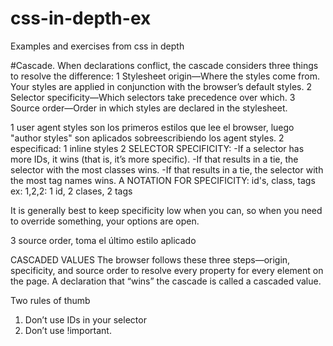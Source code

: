 # css-in-depth-ex
Examples and exercises from css in depth

#Cascade. 
When declarations conflict, the cascade considers three things to resolve the difference:
1 Stylesheet origin—Where the styles come from. Your styles are applied in conjunction with the browser’s default styles.
2 Selector specificity—Which selectors take precedence over which.
3 Source order—Order in which styles are declared in the stylesheet.

1 user agent styles son los primeros estilos que lee el browser, luego "author styles" son aplicados sobreescribiendo los agent styles.
2 especificad: 
    1 inline styles
    2 SELECTOR SPECIFICITY:
        -If a selector has more IDs, it wins (that is, it’s more specific).
        -If that results in a tie, the selector with the most classes wins.
        -If that results in a tie, the selector with the most tag names wins. 
        A NOTATION FOR SPECIFICITY: id's, class, tags
        ex: 1,2,2: 1 id, 2 clases, 2 tags

It is generally best to keep specificity low when you can, so when you need to override something, your options are open.        

3 source order, toma el último estilo aplicado

CASCADED VALUES
The browser follows these three steps—origin, specificity, and source order to resolve every property for every element on the page. A declaration that “wins” the cascade is called a cascaded value.

Two rules of thumb

1. Don’t use IDs in your selector
2. Don’t use !important.
